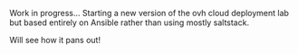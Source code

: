 Work in progress...
Starting a new version of the ovh cloud deployment lab but based entirely on Ansible rather than using mostly saltstack.

Will see how it pans out!